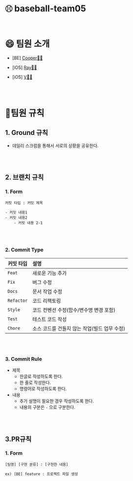 # ⚾︎ baseball-team05
<br>

# 😄 팀원 소개

- [BE] [Cooper🧑‍💻](https://github.com/pbg0205)

- [iOS] [Ray🧑‍💻](https://github.com/torch-ray)

- [iOS] [V👩‍💻](https://github.com/zzisun)



<br><br>

# 🤙팀원 규칙



## 1. Ground 규칙

- 데일리 스크럼을 통해서 서로의 상황을 공유한다.

<br><br>

## 2. 브랜치 규칙

### 1. Form

```
커밋 타입 : 커밋 제목

- 커밋 내용1
- 커밋 내용2
	- 커밋 내용 2-1
```

<br><br>

### 2. Commit Type

| 커밋 타입      | 설명                                         |
| -------------- | :------------------------------------------- |
| ```Feat```     | 새로운 기능 추가                             |
| ```Fix```      | 버그 수정                                    |
| ```Docs```     | 문서 작업 수정                               |
| ```Refactor``` | 코드 리팩토링                                |
| ```Style```    | 코드 컨벤션 수정(함수/변수명 변경 포함)      |
| ```Test```     | 테스트 코드 작성                             |
| ```Chore```    | 소스 코드를 건들지 않는 작업(빌드 업무 수정) |

<br><br>

### 3. Commit Rule

- 제목
  - 한글로 작성하도록 한다.
  - 한 줄로 작성한다.
  -  명령어로 작성하도록 한다.
- 내용
  - 추가 설명이 필요한 경우 작성하도록 한다.
  - 내용의 구분은 ```-``` 으로 구분한다.

<br><br>

## 3.PR규칙

### 1. Form

```
[팀명] [구현 분류] : [구현한 내용]         

ex) [BE] feature : 프로젝트 파일 생성
```
